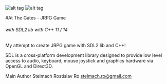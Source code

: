 ![alt tag](http://s30.postimg.org/69rzw8m01/scrn2.png)
![alt tag](http://s14.postimg.org/gwxirsbz5/scrn1.png)

#At The Gates - JRPG Game
###### with SDL2 lib with C++ 11 / 14

My attempt to create JRPG game with SDL2 lib
and C++! 

SDL is a cross-platform development library designed
to provide low level access to audio, keyboard, mouse 
joystick and graphics hardware via OpenGL and Direct3D.

Main Author Stelmach Rostislav Ro
stelmach.ro@gmail.com
